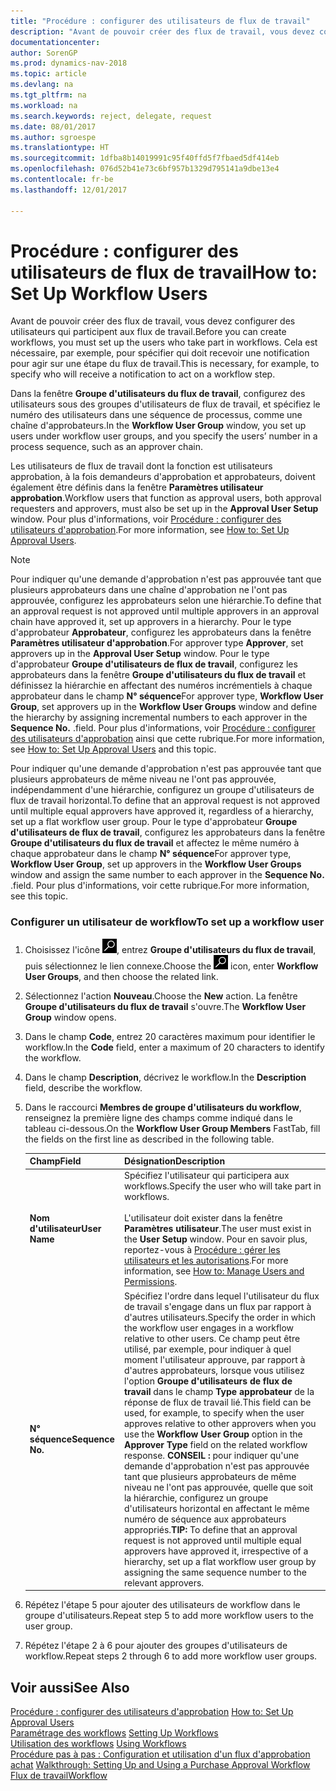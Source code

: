 ```yaml
---
title: "Procédure : configurer des utilisateurs de flux de travail"
description: "Avant de pouvoir créer des flux de travail, vous devez configurer des utilisateurs qui participent aux flux de travail. Cela est nécessaire, par exemple, pour spécifier qui doit recevoir une notification pour agir sur une étape du flux de travail."
documentationcenter: 
author: SorenGP
ms.prod: dynamics-nav-2018
ms.topic: article
ms.devlang: na
ms.tgt_pltfrm: na
ms.workload: na
ms.search.keywords: reject, delegate, request
ms.date: 08/01/2017
ms.author: sgroespe
ms.translationtype: HT
ms.sourcegitcommit: 1dfba8b14019991c95f40ffd5f7fbaed5df414eb
ms.openlocfilehash: 076d52b41e73c6bf957b1329d795141a9dbe13e4
ms.contentlocale: fr-be
ms.lasthandoff: 12/01/2017

---
```

# <a name="how-to-set-up-workflow-users"></a><span data-ttu-id="0a1f9-104">Procédure : configurer des utilisateurs de flux de travail</span><span class="sxs-lookup"><span data-stu-id="0a1f9-104">How to: Set Up Workflow Users</span></span>
<span data-ttu-id="0a1f9-105">Avant de pouvoir créer des flux de travail, vous devez configurer des utilisateurs qui participent aux flux de travail.</span><span class="sxs-lookup"><span data-stu-id="0a1f9-105">Before you can create workflows, you must set up the users who take part in workflows.</span></span> <span data-ttu-id="0a1f9-106">Cela est nécessaire, par exemple, pour spécifier qui doit recevoir une notification pour agir sur une étape du flux de travail.</span><span class="sxs-lookup"><span data-stu-id="0a1f9-106">This is necessary, for example, to specify who will receive a notification to act on a workflow step.</span></span>  

<span data-ttu-id="0a1f9-107">Dans la fenêtre **Groupe d'utilisateurs du flux de travail**, configurez des utilisateurs sous des groupes d'utilisateurs de flux de travail, et spécifiez le numéro des utilisateurs dans une séquence de processus, comme une chaîne d'approbateurs.</span><span class="sxs-lookup"><span data-stu-id="0a1f9-107">In the **Workflow User Group** window, you set up users under workflow user groups, and you specify the users’ number in a process sequence, such as an approver chain.</span></span>  

<span data-ttu-id="0a1f9-108">Les utilisateurs de flux de travail dont la fonction est utilisateurs approbation, à la fois demandeurs d'approbation et approbateurs, doivent également être définis dans la fenêtre **Paramètres utilisateur approbation**.</span><span class="sxs-lookup"><span data-stu-id="0a1f9-108">Workflow users that function as approval users, both approval requesters and approvers, must also be set up in the **Approval User Setup** window.</span></span> <span data-ttu-id="0a1f9-109">Pour plus d'informations, voir [Procédure : configurer des utilisateurs d'approbation](across-how-to-set-up-approval-users.md).</span><span class="sxs-lookup"><span data-stu-id="0a1f9-109">For more information, see [How to: Set Up Approval Users](across-how-to-set-up-approval-users.md).</span></span>  

> [!NOTE]  
>  <span data-ttu-id="0a1f9-110">Pour indiquer qu'une demande d'approbation n'est pas approuvée tant que plusieurs approbateurs dans une chaîne d'approbation ne l'ont pas approuvée, configurez les approbateurs selon une hiérarchie.</span><span class="sxs-lookup"><span data-stu-id="0a1f9-110">To define that an approval request is not approved until multiple approvers in an approval chain have approved it, set up approvers in a hierarchy.</span></span> <span data-ttu-id="0a1f9-111">Pour le type d'approbateur **Approbateur**, configurez les approbateurs dans la fenêtre **Paramètres utilisateur d'approbation**.</span><span class="sxs-lookup"><span data-stu-id="0a1f9-111">For approver type **Approver**, set approvers up in the **Approval User Setup** window.</span></span> <span data-ttu-id="0a1f9-112">Pour le type d'approbateur **Groupe d'utilisateurs de flux de travail**, configurez les approbateurs dans la fenêtre **Groupe d'utilisateurs du flux de travail** et définissez la hiérarchie en affectant des numéros incrémentiels à chaque approbateur dans le champ **N° séquence**</span><span class="sxs-lookup"><span data-stu-id="0a1f9-112">For approver type, **Workflow User Group**, set approvers up in the **Workflow User Groups** window and define the hierarchy by assigning incremental numbers to each approver in the **Sequence No.**</span></span> <span data-ttu-id="0a1f9-113">.</span><span class="sxs-lookup"><span data-stu-id="0a1f9-113">field.</span></span> <span data-ttu-id="0a1f9-114">Pour plus d'informations, voir [Procédure : configurer des utilisateurs d'approbation](across-how-to-set-up-approval-users.md) ainsi que cette rubrique.</span><span class="sxs-lookup"><span data-stu-id="0a1f9-114">For more information, see [How to: Set Up Approval Users](across-how-to-set-up-approval-users.md) and this topic.</span></span>  
>   
>  <span data-ttu-id="0a1f9-115">Pour indiquer qu'une demande d'approbation n'est pas approuvée tant que plusieurs approbateurs de même niveau ne l'ont pas approuvée, indépendamment d'une hiérarchie, configurez un groupe d'utilisateurs de flux de travail horizontal.</span><span class="sxs-lookup"><span data-stu-id="0a1f9-115">To define that an approval request is not approved until multiple equal approvers have approved it, regardless of a hierarchy, set up a flat workflow user group.</span></span> <span data-ttu-id="0a1f9-116">Pour le type d'approbateur **Groupe d'utilisateurs de flux de travail**, configurez les approbateurs dans la fenêtre **Groupe d'utilisateurs du flux de travail** et affectez le même numéro à chaque approbateur dans le champ **N° séquence**</span><span class="sxs-lookup"><span data-stu-id="0a1f9-116">For approver type, **Workflow User Group**, set up approvers in the **Workflow User Groups** window and assign the same number to each approver in the **Sequence No.**</span></span> <span data-ttu-id="0a1f9-117">.</span><span class="sxs-lookup"><span data-stu-id="0a1f9-117">field.</span></span> <span data-ttu-id="0a1f9-118">Pour plus d'informations, voir cette rubrique.</span><span class="sxs-lookup"><span data-stu-id="0a1f9-118">For more information, see this topic.</span></span>  

### <a name="to-set-up-a-workflow-user"></a><span data-ttu-id="0a1f9-119">Configurer un utilisateur de workflow</span><span class="sxs-lookup"><span data-stu-id="0a1f9-119">To set up a workflow user</span></span>  

1. <span data-ttu-id="0a1f9-120">Choisissez l'icône ![Page ou état pour la recherche](media/ui-search/search_small.png "icône Page ou état pour la recherche"), entrez **Groupe d'utilisateurs du flux de travail**, puis sélectionnez le lien connexe.</span><span class="sxs-lookup"><span data-stu-id="0a1f9-120">Choose the ![Search for Page or Report](media/ui-search/search_small.png "Search for Page or Report icon") icon, enter **Workflow User Groups**, and then choose the related link.</span></span>  
2. <span data-ttu-id="0a1f9-121">Sélectionnez l'action **Nouveau**.</span><span class="sxs-lookup"><span data-stu-id="0a1f9-121">Choose the **New** action.</span></span> <span data-ttu-id="0a1f9-122">La fenêtre **Groupe d'utilisateurs du flux de travail** s'ouvre.</span><span class="sxs-lookup"><span data-stu-id="0a1f9-122">The **Workflow User Group** window opens.</span></span>  
3. <span data-ttu-id="0a1f9-123">Dans le champ **Code**, entrez 20 caractères maximum pour identifier le workflow.</span><span class="sxs-lookup"><span data-stu-id="0a1f9-123">In the **Code** field, enter a maximum of 20 characters to identify the workflow.</span></span>  
4. <span data-ttu-id="0a1f9-124">Dans le champ **Description**, décrivez le workflow.</span><span class="sxs-lookup"><span data-stu-id="0a1f9-124">In the **Description** field, describe the workflow.</span></span>  
5. <span data-ttu-id="0a1f9-125">Dans le raccourci **Membres de groupe d'utilisateurs du workflow**, renseignez la première ligne des champs comme indiqué dans le tableau ci-dessous.</span><span class="sxs-lookup"><span data-stu-id="0a1f9-125">On the **Workflow User Group Members** FastTab, fill the fields on the first line as described in the following table.</span></span>  

    |<span data-ttu-id="0a1f9-126">Champ</span><span class="sxs-lookup"><span data-stu-id="0a1f9-126">Field</span></span>|<span data-ttu-id="0a1f9-127">Désignation</span><span class="sxs-lookup"><span data-stu-id="0a1f9-127">Description</span></span>|  
    |---------------------------------|---------------------------------------|  
    |<span data-ttu-id="0a1f9-128">**Nom d'utilisateur**</span><span class="sxs-lookup"><span data-stu-id="0a1f9-128">**User Name**</span></span>|<span data-ttu-id="0a1f9-129">Spécifiez l'utilisateur qui participera aux workflows.</span><span class="sxs-lookup"><span data-stu-id="0a1f9-129">Specify the user who will take part in workflows.</span></span><br /><br /> <span data-ttu-id="0a1f9-130">L'utilisateur doit exister dans la fenêtre **Paramètres utilisateur**.</span><span class="sxs-lookup"><span data-stu-id="0a1f9-130">The user must exist in the **User Setup** window.</span></span> <span data-ttu-id="0a1f9-131">Pour en savoir plus, reportez-vous à [Procédure : gérer les utilisateurs et les autorisations](ui-how-users-permissions.md).</span><span class="sxs-lookup"><span data-stu-id="0a1f9-131">For more information, see [How to: Manage Users and Permissions](ui-how-users-permissions.md).</span></span>|  
    |<span data-ttu-id="0a1f9-132">**N° séquence**</span><span class="sxs-lookup"><span data-stu-id="0a1f9-132">**Sequence No.**</span></span>|<span data-ttu-id="0a1f9-133">Spécifiez l'ordre dans lequel l'utilisateur du flux de travail s'engage dans un flux par rapport à d'autres utilisateurs.</span><span class="sxs-lookup"><span data-stu-id="0a1f9-133">Specify the order in which the workflow user engages in a workflow relative to other users.</span></span> <span data-ttu-id="0a1f9-134">Ce champ peut être utilisé, par exemple, pour indiquer à quel moment l'utilisateur approuve, par rapport à d'autres approbateurs, lorsque vous utilisez l'option **Groupe d'utilisateurs de flux de travail** dans le champ **Type approbateur** de la réponse de flux de travail lié.</span><span class="sxs-lookup"><span data-stu-id="0a1f9-134">This field can be used, for example, to specify when the user approves relative to other approvers when you use the **Workflow User Group** option in the **Approver Type** field on the related workflow response.</span></span> <span data-ttu-id="0a1f9-135">**CONSEIL :**  pour indiquer qu'une demande d'approbation n'est pas approuvée tant que plusieurs approbateurs de même niveau ne l'ont pas approuvée, quelle que soit la hiérarchie, configurez un groupe d'utilisateurs horizontal en affectant le même numéro de séquence aux approbateurs appropriés.</span><span class="sxs-lookup"><span data-stu-id="0a1f9-135">**TIP:**  To define that an approval request is not approved until multiple equal approvers have approved it, irrespective of a hierarchy, set up a flat workflow user group by assigning the same sequence number to the relevant approvers.</span></span>|  
6. <span data-ttu-id="0a1f9-136">Répétez l'étape 5 pour ajouter des utilisateurs de workflow dans le groupe d'utilisateurs.</span><span class="sxs-lookup"><span data-stu-id="0a1f9-136">Repeat step 5 to add more workflow users to the user group.</span></span>  
7. <span data-ttu-id="0a1f9-137">Répétez l'étape 2 à 6 pour ajouter des groupes d'utilisateurs de workflow.</span><span class="sxs-lookup"><span data-stu-id="0a1f9-137">Repeat steps 2 through 6 to add more workflow user groups.</span></span>  

## <a name="see-also"></a><span data-ttu-id="0a1f9-138">Voir aussi</span><span class="sxs-lookup"><span data-stu-id="0a1f9-138">See Also</span></span>  
<span data-ttu-id="0a1f9-139">[Procédure : configurer des utilisateurs d'approbation](across-how-to-set-up-approval-users.md) </span><span class="sxs-lookup"><span data-stu-id="0a1f9-139">[How to: Set Up Approval Users](across-how-to-set-up-approval-users.md) </span></span>  
<span data-ttu-id="0a1f9-140">[Paramétrage des workflows](across-set-up-workflows.md) </span><span class="sxs-lookup"><span data-stu-id="0a1f9-140">[Setting Up Workflows](across-set-up-workflows.md) </span></span>  
<span data-ttu-id="0a1f9-141">[Utilisation des workflows](across-use-workflows.md) </span><span class="sxs-lookup"><span data-stu-id="0a1f9-141">[Using Workflows](across-use-workflows.md) </span></span>  
<span data-ttu-id="0a1f9-142">[Procédure pas à pas : Configuration et utilisation d'un flux d'approbation achat](walkthrough-setting-up-and-using-a-purchase-approval-workflow.md) </span><span class="sxs-lookup"><span data-stu-id="0a1f9-142">[Walkthrough: Setting Up and Using a Purchase Approval Workflow](walkthrough-setting-up-and-using-a-purchase-approval-workflow.md) </span></span>  
[<span data-ttu-id="0a1f9-143">Flux de travail</span><span class="sxs-lookup"><span data-stu-id="0a1f9-143">Workflow</span></span>](across-workflow.md)   

